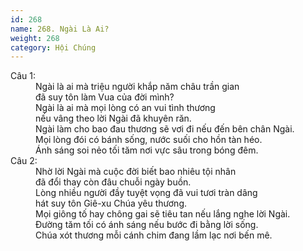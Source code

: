 ```yaml
---
id: 268
name: 268. Ngài Là Ai?
weight: 268
category: Hội Chúng
---
```

<dl><dt>Câu 1:</dt><dd data-verse="1">Ngài là ai mà triệu người khắp năm châu trần gian <br/>đã suy tôn làm Vua của đời mình? <br/>Ngài là ai mà mọi lòng có an vui tình thương <br/>nếu vâng theo lời Ngài đã khuyên răn. <br/>Ngài làm cho bao đau thương sẽ vơi đi nếu đến bên chân Ngài. <br/>Mọi lòng đói có bánh sống, nước suối cho hồn tàn héo. <br/>Ánh sáng soi nẻo tối tăm nơi vực sâu trong bóng đêm. </dd><dt>Câu 2:</dt><dd data-verse="2">Nhờ lời Ngài mà cuộc đời biết bao nhiêu tội nhân <br/> đã đổi thay còn đâu chuỗi ngày buồn. <br/>Lòng nhiều người đầy tuyệt vọng đã vui tươi tràn dâng <br/>hát suy tôn Giê-xu Chúa yêu thương. <br/>Mọi giông tố hay chông gai sẽ tiêu tan nếu lắng nghe lời Ngài. <br/>Đường tăm tối có ánh sáng nếu bước đi bằng lời sống. <br/>Chúa xót thương mỗi cánh chim đang lầm lạc nơi bến mê. </dd></dl>
